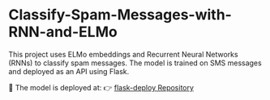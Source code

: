 # Classify-Spam-Messages-with-RNN-and-ELMo

This project uses ELMo embeddings and Recurrent Neural Networks (RNNs) to classify spam messages. The model is trained on SMS messages and deployed as an API using Flask.

🚀 The model is deployed at:
👉 [flask-deploy Repository](https://github.com/Chaeun26/flask-deploy.git)
